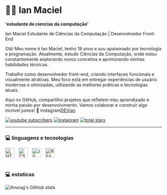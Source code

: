 # 🧑‍💻 Ian Maciel 

**'estudante de ciencias da computação'**

Ian Maciel
Estudante de Ciências da Computação | Desenvolvedor Front-End

Olá! Meu nome é Ian Maciel, tenho 18 anos e sou apaixonado por tecnologia e programação. Atualmente, estudo Ciências da Computação, onde estou constantemente explorando novos conceitos e aprimorando minhas habilidades técnicas.

Trabalho como desenvolvedor front-end, criando interfaces funcionais e visualmente atrativas. Meu foco está em entregar experiências de usuário modernas e otimizadas, utilizando as melhores práticas e tecnologias atuais.

Aqui no GitHub, compartilho projetos que refletem meu aprendizado e minha paixão por desenvolvimento. Vamos colaborar e construir algo incrível juntos! 🚀
instagram[DEVian](https://www.instagram.com/iaan_m4/)

 <p align="left">
      <a href="https://www.youtube.com/@ianMaciel-">
         <img alt="youtube subscribers" 
         title="Subscribe to my YouTube channel" 
         src="https://custom-icon-badges.demolab.com/youtube/channel/subscribers/UC2WHjPDvbE6O328n17ZGcfg?color=%23E05D44&label=inscreva-se&logo=video&logoColor=white&style=for-the-badge&labelColor=CE4630"/></a> 
     <a href="https://www.instagram.com/iaan_m4/">
         <img alt="instagram" 
         title="Follow me on Github" 
         src="https://custom-icon-badges.demolab.com/github/followers/ForrestKnight?color=236ad3&labelColor=1155ba&style=for-the-badge&logo=person-add&label=instagram&logoColor=white"/></a>
      <a href="https://github.com/ianmaciel0612">
         <img alt="total stars" 
         title="Total stars on GitHub" 
         src="https://custom-icon-badges.demolab.com/github/stars/ianmaciel0612?color=55960c&style=for-the-badge&labelColor=488207&logo=gitrub"/></a>
   </p>



___


### 💻 linguagens e tecnologias 



  <img 
  align="left"
  alt="HTML"
  title="HTML"
  width="30px"
  style="padding-right: 10px;"
  src="https://cdn.jsdelivr.net/gh/devicons/devicon@latest/icons//-.svg" 
  />
          
          
 <img
 align="left"
  alt="CSS"
  title="CSS"
  width="30px"
  style="padding-right: 10px;"
  src="https://cdn.jsdelivr.net/gh/devicons/devicon@latest/icons//-.svg" 
  />


  

 
<img
align="left"
  alt="JS"
  title="JS"
  width="30px"
  style="padding-right: 10px;"
 src="https://cdn.jsdelivr.net/gh/devicons/devicon@latest/icons//-.svg" 
 />
          


          
<img
align="left"
  alt="REACT"
  title="REACT"
  width="30px"
  style="padding-right: 10px;"
 src="https://cdn.jsdelivr.net/gh/devicons/devicon@latest/icons//-.svg"
  />
          

<br/>
<br/>
<br/>

### 💻 estaticas 



![Anurag's GitHub stats](https://github-readme-stats.vercel.app/api?username=ianmaciel0612&show_icons=true&theme=dark)



